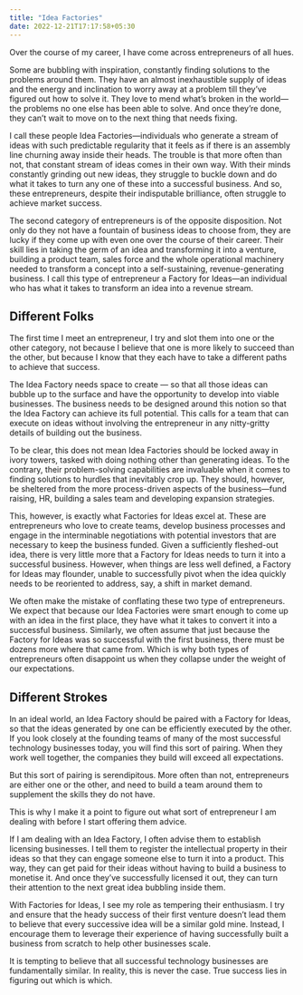 ```yaml
---
title: "Idea Factories"
date: 2022-12-21T17:17:58+05:30
---
```


Over the course of my career, I have come across entrepreneurs of all hues.

Some are bubbling with inspiration, constantly finding solutions to the problems around them. They have an almost inexhaustible supply of ideas and the energy and inclination to worry away at a problem till they’ve figured out how to solve it. They love to mend what’s broken in the world—the problems no one else has been able to solve. And once they’re done, they can’t wait to move on to the next thing that needs fixing.

I call these people Idea Factories—individuals who generate a stream of ideas with such predictable regularity that it feels as if there is an assembly line churning away inside their heads. The trouble is that more often than not, that constant stream of ideas comes in their own way. With their minds constantly grinding out new ideas, they struggle to buckle down and do what it takes to turn any one of these into a successful business. And so, these entrepreneurs, despite their indisputable brilliance, often struggle to achieve market success.

The second category of entrepreneurs is of the opposite disposition. Not only do they not have a fountain of business ideas to choose from, they are lucky if they come up with even one over the course of their career. Their skill lies in taking the germ of an idea and transforming it into a venture, building a product team, sales force and the whole operational machinery needed to transform a concept into a self-sustaining, revenue-generating business. I call this type of entrepreneur a Factory for Ideas—an individual who has what it takes to transform an idea into a revenue stream.

## Different Folks
The first time I meet an entrepreneur, I try and slot them into one or the other category, not because I believe that one is more likely to succeed than the other, but because I know that they each have to take a different paths to achieve that success.

The Idea Factory needs space to create — so that all those ideas can bubble up to the surface and have the opportunity to develop into viable businesses. The business needs to be designed around this notion so that the Idea Factory can achieve its full potential. This calls for a team that can execute on ideas without involving the entrepreneur in any nitty-gritty details of building out the business.

To be clear, this does not mean Idea Factories should be locked away in ivory towers, tasked with doing nothing other than generating ideas. To the contrary, their problem-solving capabilities are invaluable when it comes to finding solutions to hurdles that inevitably crop up. They should, however, be sheltered from the more process-driven aspects of the business—fund raising, HR, building a sales team and developing expansion strategies.

This, however, is exactly what Factories for Ideas excel at. These are entrepreneurs who love to create teams, develop business processes and engage in the interminable negotiations with potential investors that are necessary to keep the business funded. Given a sufficiently fleshed-out idea, there is very little more that a Factory for Ideas needs to turn it into a successful business. However, when things are less well defined, a Factory for Ideas may flounder, unable to successfully pivot when the idea quickly needs to be reoriented to address, say, a shift in market demand.

We often make the mistake of conflating these two type of entrepreneurs. We expect that because our Idea Factories were smart enough to come up with an idea in the first place, they have what it takes to convert it into a successful business. Similarly, we often assume that just because the Factory for Ideas was so successful with the first business, there must be dozens more where that came from. Which is why both types of entrepreneurs often disappoint us when they collapse under the weight of our expectations.

## Different Strokes
In an ideal world, an Idea Factory should be paired with a Factory for Ideas, so that the ideas generated by one can be efficiently executed by the other. If you look closely at the founding teams of many of the most successful technology businesses today, you will find this sort of pairing. When they work well together, the companies they build will exceed all expectations.

But this sort of pairing is serendipitous. More often than not, entrepreneurs are either one or the other, and need to build a team around them to supplement the skills they do not have.

This is why I make it a point to figure out what sort of entrepreneur I am dealing with before I start offering them advice.

If I am dealing with an Idea Factory, I often advise them to establish licensing businesses. I tell them to register the intellectual property in their ideas so that they can engage someone else to turn it into a product. This way, they can get paid for their ideas without having to build a business to monetise it. And once they’ve successfully licensed it out, they can turn their attention to the next great idea bubbling inside them.

With Factories for Ideas, I see my role as tempering their enthusiasm. I try and ensure that the heady success of their first venture doesn’t lead them to believe that every successive idea will be a similar gold mine. Instead, I encourage them to leverage their experience of having successfully built a business from scratch to help other businesses scale.

It is tempting to believe that all successful technology businesses are fundamentally similar. In reality, this is never the case. True success lies in figuring out which is which.